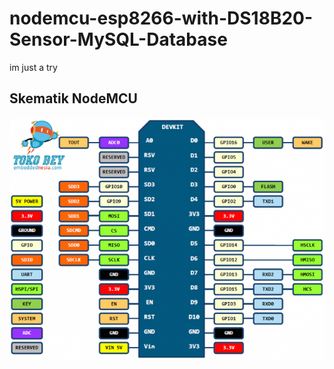 # nodemcu-esp8266-with-DS18B20-Sensor-MySQL-Database
im just a try

## Skematik NodeMCU
![](https://github.com/nrrchmts/nodemcu-esp8266-with-DS18B20-Sensor-MySQL-Database/blob/master/assets/img/skematik-NodeMCU.png)
